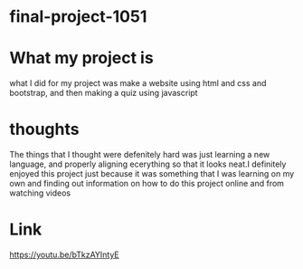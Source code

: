 # final-project-1051
# What my project is
what I did for my project was make a website using html and css and bootstrap, and then making a quiz using javascript
# thoughts
The things that I thought were defenitely hard was just learning a new language, and properly
aligning ecerything so that it looks neat.I definitely enjoyed this project just because it was
something that I was learning on my own and finding out information on how to do this project online and from 
watching videos
# Link
https://youtu.be/bTkzAYIntyE
